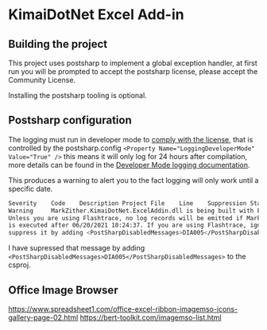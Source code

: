 ﻿# KimaiDotNet Excel Add-in

## Building the project
This project uses postsharp to implement a global exception handler, at first run you will be
prompted to accept the postsharp license, please accept the Community License.

Installing the postsharp tooling is optional.

## Postsharp configuration
The logging must run in developer mode to [comply with the license](https://doc.postsharp.net/logging-license), that is controlled by the
postsharp.config `<Property Name="LoggingDeveloperMode" Value="True" />` this means it will only
log for 24 hours after compilation, more details can be found in the [Developer Mode logging documentation](https://doc.postsharp.net/logging-license#developer).

This produces a warning to alert you to the fact logging will only work until a specific date.

``` bash
Severity	Code	Description	Project	File	Line	Suppression State
Warning		MarkZither.KimaiDotNet.ExcelAddin.dll is being built with PostSharp Logging Developer Edition. 
Unless you are using Flashtrace, no log records will be emitted if MarkZither.KimaiDotNet.ExcelAddin.dll 
is executed after 06/20/2021 10:24:37. If you are using Flashtrace, ignore this message and 
suppress it by adding <PostSharpDisabledMessages>DIA005</PostSharpDisabledMessages> to your .csproj file.	MarkZither.KimaiDotNet.ExcelAddin			
```

I have supressed that message by adding `<PostSharpDisabledMessages>DIA005</PostSharpDisabledMessages>` to the csproj.

## Office Image Browser
https://www.spreadsheet1.com/office-excel-ribbon-imagemso-icons-gallery-page-02.html
https://bert-toolkit.com/imagemso-list.html